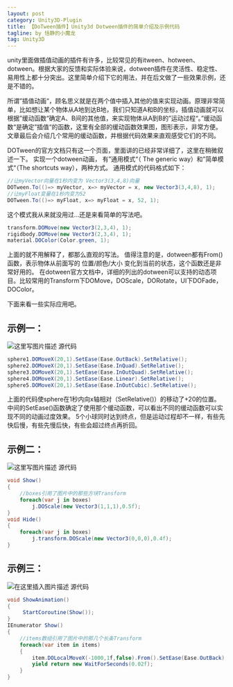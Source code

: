 ```yaml
---
layout: post
category: Unity3D-Plugin
title: 【DoTween插件】Unity3d Dotween插件的简单介绍及示例代码
tagline: by 恬静的小魔龙
tag: Unity3D
---
```


unity里面做插值动画的插件有许多，比较常见的有itween、hotween、dotween。根据大家的反馈和实际体验来说，dotween插件在灵活性、稳定性、易用性上都十分突出。这里简单介绍下它的用法，并在后文做了一些效果示例，还是不错的。

所谓”插值动画“，顾名思义就是在两个值中插入其他的值来实现动画。原理非常简单，比如想让某个物体从A地到达B地，我们只知道A和B的坐标，插值动画就可以根据”缓动函数“确定A、B间的其他值，来实现物体从A到B的”运动过程“。”缓动函数“是确定”插值“的函数，这里有全部的缓动函数效果图，图形表示，非常方便。文章最后会介绍几个常用的缓动函数，并根据代码效果来直观感受它们的不同。

DOTween的官方文档只有这一个页面，里面讲的已经非常详细了，这里在稍微叙述一下。 
实现一个dotween动画， 有”通用模式“（ The generic way）和”简单模式“（The shortcuts way），两种方式。 
通用模式的代码格式如下：

```csharp
//让myVector向量在1秒内变为 Vector3(3,4,8)向量
DOTween.To(()=> myVector, x=> myVector = x, new Vector3(3,4,8), 1);
//让myFloat变量在1秒内变为52
DOTween.To(()=> myFloat, x=> myFloat = x, 52, 1);
```
这个模式我从来就没用过…还是来看简单的写法吧。

```csharp
transform.DOMove(new Vector3(2,3,4), 1);
rigidbody.DOMove(new Vector3(2,3,4), 1);
material.DOColor(Color.green, 1);
```
上面的就不用解释了，都那么直观的写法。 
值得注意的是，dotween都有From()函数，表示物体从前面写的 位置/颜色/大小 变化到当前的状态，这个函数还是非常好用的。 
在dotween官方文档中，详细的列出的dotween可以支持的动态项目。比较常用的Transform下DOMove，DOScale，DORotate，UI下DOFade，DOColor。

下面来看一些实际应用吧。

## 示例一：
![这里写图片描述](https://imgconvert.csdnimg.cn/aHR0cDovL2ltZy5ibG9nLmNzZG4ubmV0LzIwMTcxMTI1MTEzOTMxMzE2?x-oss-process=image/format,png)
源代码

```csharp
sphere1.DOMoveX(20,1).SetEase(Ease.OutBack).SetRelative();
sphere2.DOMoveX(20,1).SetEase(Ease.InQuad).SetRelative();
sphere3.DOMoveX(20,1).SetEase(Ease.InOutQuad).SetRelative();
sphere4.DOMoveX(20,1).SetEase(Ease.Linear).SetRelative();
sphere5.DOMoveX(20,1).SetEase(Ease.InOutCubic).SetRelative();
```
上面的代码使sphere在1秒内向x轴相对（SetRelative()）的移动了+20的位置。中间的SetEase()函数确定了使用那个缓动函数，可以看出不同的缓动函数可以实现不同的动画过度效果。 
5个小球同时达到终点，但是运动过程却不一样，有些先快后慢，有些先慢后快，有些会超过终点再折回。

## 示例二： 
![这里写图片描述](https://imgconvert.csdnimg.cn/aHR0cDovL2ltZy5ibG9nLmNzZG4ubmV0LzIwMTcxMTI1MTE0MDIzMTcz?x-oss-process=image/format,png)
源代码

```csharp
void Show()
{
    //boxes引用了图片中的那些方块Transform
    foreach(var j in boxes)
        j.DOScale(new Vector3(1,1,1),0.5f);
}
void Hide()
{
    foreach(var j in boxes)
        j.transform.DOScale(new Vector3(0,0,0),0.4f);
}
```
## 示例三： 
![在这里插入图片描述](https://imgconvert.csdnimg.cn/aHR0cDovL2ltZy5ibG9nLmNzZG4ubmV0LzIwMTcxMTI1MTE0MTA3OTIx?x-oss-process=image/format,png)
源代码

```csharp
void ShowAnimation()
{
     StartCoroutine(Show());
}
IEnumerator Show()
{
    //items数组引用了图片中的那几个长条Transform
    foreach(var item in items)
    {
        item.DOLocalMoveX(-1000,1f,false).From().SetEase(Ease.OutBack);
        yield return new WaitForSeconds(0.02f);
    }
}
```
